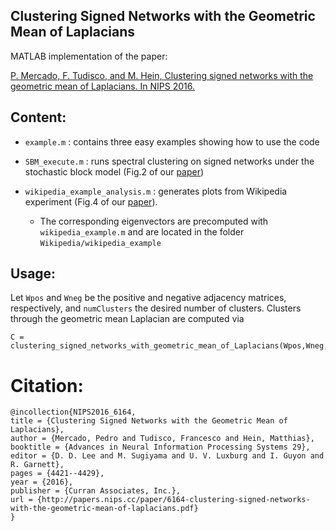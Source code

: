 ## Clustering Signed Networks with the Geometric Mean of Laplacians

MATLAB implementation of the paper:

[P. Mercado, F. Tudisco, and M. Hein, Clustering signed networks with the geometric mean of Laplacians. In NIPS 2016.](http://papers.nips.cc/paper/6164-clustering-signed-networks-with-the-geometric-mean-of-laplacians.pdf)

## Content:
- `example.m` : contains three easy examples showing how to use the code

- `SBM_execute.m` : runs spectral clustering on signed networks under the stochastic block model (Fig.2 of our [paper](http://papers.nips.cc/paper/6164-clustering-signed-networks-with-the-geometric-mean-of-laplacians.pdf))

- `wikipedia_example_analysis.m` : generates plots from Wikipedia experiment (Fig.4 of our [paper](http://papers.nips.cc/paper/6164-clustering-signed-networks-with-the-geometric-mean-of-laplacians.pdf)). 
   - The corresponding eigenvectors are precomputed with `wikipedia_example.m` and are located in the folder `Wikipedia/wikipedia_example`
   
## Usage:
Let `Wpos` and `Wneg` be the positive and negative adjacency matrices, respectively, and `numClusters` the desired number of clusters. Clusters through the geometric mean Laplacian are computed via

```
C = clustering_signed_networks_with_geometric_mean_of_Laplacians(Wpos,Wneg,numClusters);
```
# Citation:
```
@incollection{NIPS2016_6164,
title = {Clustering Signed Networks with the Geometric Mean of Laplacians},
author = {Mercado, Pedro and Tudisco, Francesco and Hein, Matthias},
booktitle = {Advances in Neural Information Processing Systems 29},
editor = {D. D. Lee and M. Sugiyama and U. V. Luxburg and I. Guyon and R. Garnett},
pages = {4421--4429},
year = {2016},
publisher = {Curran Associates, Inc.},
url = {http://papers.nips.cc/paper/6164-clustering-signed-networks-with-the-geometric-mean-of-laplacians.pdf}
}
```
